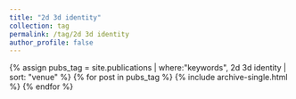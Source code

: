 ```yaml
---
title: "2d 3d identity"
collection: tag
permalink: /tag/2d 3d identity
author_profile: false
---
```

{% assign pubs_tag = site.publications | where:"keywords", 2d 3d identity | sort: "venue" %}
{% for post in pubs_tag %}
  {% include archive-single.html %}
{% endfor %}